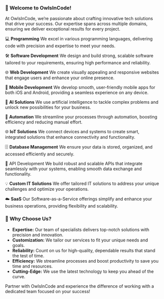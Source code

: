 ### 🚀 Welcome to OwlsInCode!

At OwlsInCode, we’re passionate about crafting innovative tech solutions that drive your success. Our expertise spans across multiple domains, ensuring we deliver exceptional results for every project.

💻 **Programming**
We excel in various programming languages, delivering code with precision and expertise to meet your needs.

🛠️ **Software Development**
We design and build strong, scalable software tailored to your requirements, ensuring high performance and reliability.

🌐 **Web Development**
We create visually appealing and responsive websites that engage users and enhance your online presence.

📱 **Mobile Development**
We develop smooth, user-friendly mobile apps for both iOS and Android, providing a seamless experience on any device.

🤖 **AI Solutions**
We use artificial intelligence to tackle complex problems and unlock new possibilities for your business.

🔄 **Automation**
We streamline your processes through automation, boosting efficiency and reducing manual effort.

🌐 **IoT Solutions**
We connect devices and systems to create smart, integrated solutions that enhance connectivity and functionality.

🗄️ **Database Management**
We ensure your data is stored, organized, and accessed efficiently and securely.

🔗 API Development
We build robust and scalable APIs that integrate seamlessly with your systems, enabling smooth data exchange and functionality.

💡 **Custom IT Solutions**
We offer tailored IT solutions to address your unique challenges and optimize your operations.

☁️ **SaaS**
Our Software-as-a-Service offerings simplify and enhance your business operations, providing flexibility and scalability.

### 🌟 **Why Choose Us?**

- **Expertise:** Our team of specialists delivers top-notch solutions with precision and innovation.
- **Customization:** We tailor our services to fit your unique needs and goals.
- **Reliability:** Count on us for high-quality, dependable results that stand the test of time.
- **Efficiency:** We streamline processes and boost productivity to save you time and resources.
- **Cutting-Edge:** We use the latest technology to keep you ahead of the curve.

Partner with OwlsInCode and experience the difference of working with a dedicated team focused on your success!
